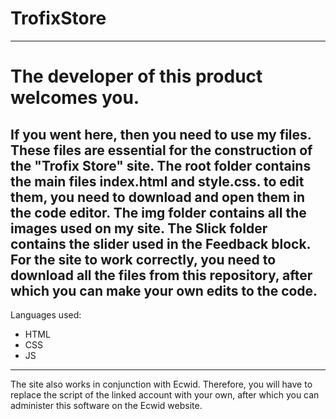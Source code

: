 # TrofixStore
--- 
The developer of this product welcomes you. 
===
If you went here, then you need to use my files.
These files are essential for the construction of the "Trofix Store" site. 
The root folder contains the main files index.html and style.css. to edit them, you need to download and open them in the code editor. 
The img folder contains all the images used on my site. 
The Slick folder contains the slider used in the Feedback block. 
For the site to work correctly, you need to download all the files from this repository, after which you can make your own edits to the code.
---
Languages used:
- HTML
- CSS
- JS 
---
The site also works in conjunction with Ecwid. Therefore, you will have to replace the script of the linked account with your own, after which you can administer this software on the Ecwid website. 
